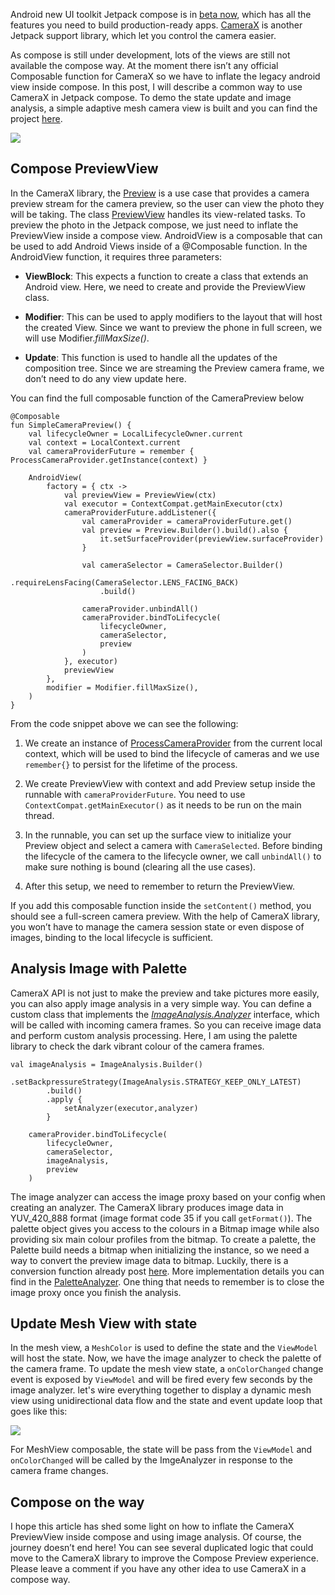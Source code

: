 Android new UI toolkit Jetpack compose is in [beta now](https://android-developers.googleblog.com/2021/02/announcing-jetpack-compose-beta.html), which has all the features you need to build production-ready apps. [CameraX](https://developer.android.com/training/camerax) is another Jetpack support library, which let you control the camera easier.

As compose is still under development, lots of the views are still not available the compose way. At the moment there isn’t any official Composable function for CameraX so we have to inflate the legacy android view inside compose. In this post, I will describe a common way to use CameraX in Jetpack compose. To demo the state update and image analysis, a simple adaptive mesh camera view is built and you can find the project [here](https://github.com/pengj/compose-camerax).

![](https://miro.medium.com/max/218/1*vVeMtyU1I68wvuk4zB7Qjw.gif)

## Compose PreviewView

In the CameraX library, the [Preview](https://developer.android.com/reference/androidx/camera/core/Preview) is a use case that provides a camera preview stream for the camera preview, so the user can view the photo they will be taking. The class [PreviewView](https://developer.android.com/reference/androidx/camera/view/PreviewView) handles its view-related tasks. To preview the photo in the Jetpack compose, we just need to inflate the PreviewView inside a compose view. AndroidView is a composable that can be used to add Android Views inside of a @Composable function. In the AndroidView function, it requires three parameters:

- **ViewBlock**: This expects a function to create a class that extends an Android view. Here, we need to create and provide the PreviewView class.

- **Modifier**: This can be used to apply modifiers to the layout that will host the created View. Since we want to preview the phone in full screen, we will use Modifier._fillMaxSize()_.

- **Update**: This function is used to handle all the updates of the composition tree. Since we are streaming the Preview camera frame, we don’t need to do any view update here.

You can find the full composable function of the CameraPreview below

```
@Composable
fun SimpleCameraPreview() {
    val lifecycleOwner = LocalLifecycleOwner.current
    val context = LocalContext.current
    val cameraProviderFuture = remember { ProcessCameraProvider.getInstance(context) }

    AndroidView(
        factory = { ctx ->
            val previewView = PreviewView(ctx)
            val executor = ContextCompat.getMainExecutor(ctx)
            cameraProviderFuture.addListener({
                val cameraProvider = cameraProviderFuture.get()
                val preview = Preview.Builder().build().also {
                    it.setSurfaceProvider(previewView.surfaceProvider)
                }

                val cameraSelector = CameraSelector.Builder()
                    .requireLensFacing(CameraSelector.LENS_FACING_BACK)
                    .build()

                cameraProvider.unbindAll()
                cameraProvider.bindToLifecycle(
                    lifecycleOwner,
                    cameraSelector,
                    preview
                )
            }, executor)
            previewView
        },
        modifier = Modifier.fillMaxSize(),
    )
}
```

From the code snippet above we can see the following:

1. We create an instance of [ProcessCameraProvider](https://developer.android.com/reference/androidx/camera/lifecycle/ProcessCameraProvider) from the current local context, which will be used to bind the lifecycle of cameras and we use `remember{}` to persist for the lifetime of the process.

2. We create PreviewView with context and add Preview setup inside the runnable with `cameraProviderFuture`. You need to use `ContextCompat.getMainExecutor()` as it needs to be run on the main thread.

3. In the runnable, you can set up the surface view to initialize your Preview object and select a camera with `CameraSelected`. Before binding the lifecycle of the camera to the lifecycle owner, we call `unbindAll()` to make sure nothing is bound (clearing all the use cases).

4. After this setup, we need to remember to return the PreviewView.

If you add this composable function inside the `setContent()` method, you should see a full-screen camera preview. With the help of CameraX library, you won’t have to manage the camera session state or even dispose of images, binding to the local lifecycle is sufficient.

## Analysis Image with Palette

CameraX API is not just to make the preview and take pictures more easily, you can also apply image analysis in a very simple way. You can define a custom class that implements the _[ImageAnalysis.Analyzer](https://developer.android.com/reference/androidx/camera/core/ImageAnalysis.Analyzer)_ interface, which will be called with incoming camera frames. So you can receive image data and perform custom analysis processing. Here, I am using the palette library to check the dark vibrant colour of the camera frames.

```
val imageAnalysis = ImageAnalysis.Builder()
        .setBackpressureStrategy(ImageAnalysis.STRATEGY_KEEP_ONLY_LATEST)
        .build()
        .apply {
            setAnalyzer(executor,analyzer)
        }

    cameraProvider.bindToLifecycle(
        lifecycleOwner,
        cameraSelector,
        imageAnalysis,
        preview
    )
```

The image analyzer can access the image proxy based on your config when creating an analyzer. The CameraX library produces image data in YUV_420_888 format (image format code 35 if you call `getFormat()`). The palette object gives you access to the colours in a Bitmap image while also providing six main colour profiles from the bitmap. To create a palette, the Palette build needs a bitmap when initializing the instance, so we need a way to convert the preview image data to bitmap. Luckily, there is a conversion function already post [here](https://stackoverflow.com/questions/56772967/converting-imageproxy-to-bitmap/56812799#56812799). More implementation details you can find in the [PaletteAnalyzer](https://github.com/pengj/compose-camerax/blob/main/app/src/main/java/me/pengj/arcompose/PaletteAnalyzer.kt). One thing that needs to remember is to close the image proxy once you finish the analysis.

## Update Mesh View with state

In the mesh view, a `MeshColor` is used to define the state and the `ViewModel` will host the state. Now, we have the image analyzer to check the palette of the camera frame. To update the mesh view state, a `onColorChanged` change event is exposed by `ViewModel` and will be fired every few seconds by the image analyzer. let's wire everything together to display a dynamic mesh view using unidirectional data flow and the state and event update loop that goes like this:

![](https://miro.medium.com/max/700/1*elT1scLq9A7XrhTl6MJHFA.png)

For MeshView composable, the state will be pass from the `ViewModel` and `onColorChanged` will be called by the ImgeAnalyzer in response to the camera frame changes.

## Compose on the way

I hope this article has shed some light on how to inflate the CameraX PreviewView inside compose and using image analysis. Of course, the journey doesn’t end here! You can see several duplicated logic that could move to the CameraX library to improve the Compose Preview experience. Please leave a comment if you have any other idea to use CameraX in a compose way.
